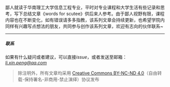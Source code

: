 鄙人就读于华南理工大学信息工程专业，平时对专业课程和大学生活有些记录和思考，写下总结文章《words for scutee》供后来人参考。由于鄙人视野有限，课程内容也在不断变化，如有错误请多多指教，该系列文章会持续更新，也希望学院内同样有兴趣写点想法的朋友，共同参与创作该系列文章，欢迎有志向的伙伴联系~


------------
##### 联系
如果有什么疑问或者建议，可以直接*issue*，或者发送至邮箱：*li.xin.peng@qq.com*

> 除注明外，所有文章均采用 [Creative Commons BY-NC-ND 4.0](https://creativecommons.org/licenses/by-nc-nd/4.0/deed.zh)（自由转载-保持署名-非商用-禁止演绎）协议发布
